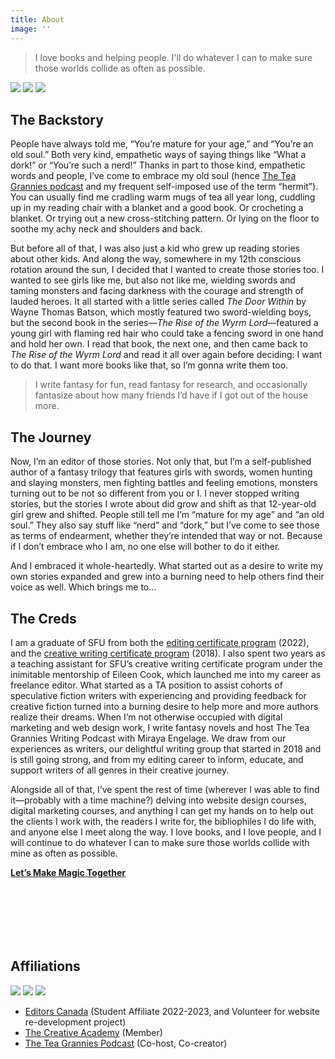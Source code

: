 ```yaml
---
title: About
image: ''
---
```


> I love books and helping people. I'll do whatever I can to make sure those worlds collide as often as possible.

<div class="gallery-box">
  <div class="gallery">
    <img src="/images/hero-image.jpg" loading="lazy">
    <img src="/images/tea-candle.jpg" loading="lazy">
    <img src="/images/footer-3.jpg" loading="lazy">
  </div>
</div>

## The Backstory

People have always told me, “You’re mature for your age,” and “You’re an old soul.” Both very kind, empathetic ways of saying things like “What a dork!” or “You’re such a nerd!” Thanks in part to those kind, empathetic words and people, I’ve come to embrace my old soul (hence [The Tea Grannies podcast](https://shows.acast.com/the-tea-grannies) and my frequent self-imposed use of the term “hermit”). You can usually find me cradling warm mugs of tea all year long, cuddling up in my reading chair with a blanket and a good book. Or crocheting a blanket. Or trying out a new cross-stitching pattern. Or lying on the floor to soothe my achy neck and shoulders and back.

But before all of that, I was also just a kid who grew up reading stories about other kids. And along the way, somewhere in my 12th conscious rotation around the sun, I decided that I wanted to create those stories too. I wanted to see girls like me, but also not like me, wielding swords and taming monsters and facing darkness with the courage and strength of lauded heroes. It all started with a little series called _The Door Within_ by Wayne Thomas Batson, which mostly featured two sword-wielding boys, but the second book in the series—_The Rise of the Wyrm Lord_—featured a young girl with flaming red hair who could take a fencing sword in one hand and hold her own. I read that book, the next one, and then came back to _The Rise of the Wyrm Lord_ and read it all over again before deciding: I want to do that. I want more books like that, so I’m gonna write them too.

> I write fantasy for fun, read fantasy for research, and occasionally fantasize about how many friends I’d have if I got out of the house more.

## The Journey

Now, I’m an editor of those stories. Not only that, but I’m a self-published author of a fantasy trilogy that features girls with swords, women hunting and slaying monsters, men fighting battles and feeling emotions, monsters turning out to be not so different from you or I. I never stopped writing stories, but the stories I wrote about did grow and shift as that 12-year-old girl grew and shifted. People still tell me I’m “mature for my age” and “an old soul.” They also say stuff like “nerd” and “dork,” but I’ve come to see those as terms of endearment, whether they’re intended that way or not. Because if I don’t embrace who I am, no one else will bother to do it either.

And I embraced it whole-heartedly. What started out as a desire to write my own stories expanded and grew into a burning need to help others find their voice as well. Which brings me to…

## The Creds

I am a graduate of SFU from both the [editing certificate program](https://www.sfu.ca/continuing-studies/programs/editing-certificate.html) (2022), and the [creative writing certificate program](https://www.sfu.ca/continuing-studies/programs/the-writers-studio-creative-writing-certificate.html) (2018). I also spent two years as a teaching assistant for SFU’s creative writing certificate program under the inimitable mentorship of Eileen Cook, which launched me into my career as freelance editor. What started as a TA position to assist cohorts of speculative fiction writers with experiencing and providing feedback for creative fiction turned into a burning desire to help more and more authors realize their dreams.
When I’m not otherwise occupied with digital marketing and web design work, I write fantasy novels and host The Tea Grannies Writing Podcast with Miraya Engelage. We draw from our experiences as writers, our delightful writing group that started in 2018 and is still going strong, and from my editing career to inform, educate, and support writers of all genres in their creative journey.

Alongside all of that, I’ve spent the rest of time (wherever I was able to find it—probably with a time machine?) delving into website design courses, digital marketing courses, and anything I can get my hands on to help out the clients I work with, the readers I write for, the bibliophiles I do life with, and anyone else I meet along the way. I love books, and I love people, and I will continue to do whatever I can to make sure those worlds collide with mine as often as possible.

  <div class="section__navigation" style="padding-top: 0; padding-bottom: 100px;">
    <a href="/contact" class="button button--primary section-button"><b>Let’s Make Magic Together</b></a>
  </div>

## Affiliations

<div class="gallery-box">
  <div class="gallery">
    <img src="/images/editors-canada-affiliate.jpg" loading="lazy">
    <img src="/images/TCA-affiliate.jpg" loading="lazy">
    <img src="/images/the-tea-grannies-podcast.jpg" loading="lazy">
  </div>
</div>

- [Editors Canada](https://www.editors.ca/) (Student Affiliate 2022-2023, and Volunteer for website re-development project)
- [The Creative Academy](https://creativeacademyforwriters.com/) (Member)
- [The Tea Grannies Podcast](https://shows.acast.com/the-tea-grannies) (Co-host, Co-creator)